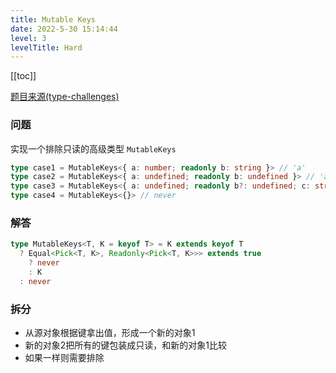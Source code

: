 ```yaml
---
title: Mutable Keys
date: 2022-5-30 15:14:44
level: 3
levelTitle: Hard
---
```


[[toc]]

[题目来源(type-challenges)](https://github.com/type-challenges/type-challenges/blob/main/questions/05181-hard-mutable-keys/README.md)

### 问题

实现一个排除只读的高级类型 `MutableKeys`

```typescript
type case1 = MutableKeys<{ a: number; readonly b: string }> // 'a'
type case2 = MutableKeys<{ a: undefined; readonly b: undefined }> // 'a'
type case3 = MutableKeys<{ a: undefined; readonly b?: undefined; c: string; d: null }> // 'a' | 'c' | 'd'
type case4 = MutableKeys<{}> // never
```

### 解答

```typescript
type MutableKeys<T, K = keyof T> = K extends keyof T 
  ? Equal<Pick<T, K>, Readonly<Pick<T, K>>> extends true
    ? never
    : K
  : never
```

### 拆分
- 从源对象根据键拿出值，形成一个新的对象1
- 新的对象2把所有的键包装成只读，和新的对象1比较
- 如果一样则需要排除
